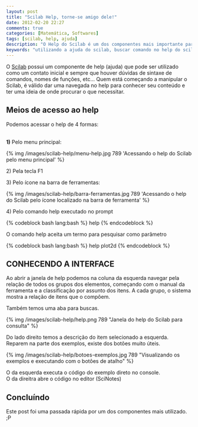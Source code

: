 ```yaml
---
layout: post
title: "Scilab Help, torne-se amigo dele!"
date: 2012-02-20 22:27
comments: true
categories: [Matemática, Softwares]
tags: [scilab, help, ajuda]
description: "O Help do Scilab é um dos componentes mais importante para o início do aprendizado da ferramenta, para consulta de sintaxe e pesquisa de funções. Vamos conhecê-lo? "
keywords: "utilizando a ajuda do scilab, buscar comando no help do scilab, como utilizar a ajuda do scilab, aprender a criar gráficos no scilab, executar comandos no console do scilab, pesquisar sobre funções, utilizar o menu"
---
```


<p>
O <a href="http://www.scilab.org/" title="Site oficial do Scilab para download da ferramenta e tutoriais">Scilab</a> possui um componente de help (ajuda) que pode ser utilizado como um contato inicial e sempre que houver dúvidas de sintaxe 
de comandos, nomes de funções, etc… Quem está começando a manipular o Scilab, é válido dar uma navegada no help para conhecer seu conteúdo e 
ter uma ideia de onde procurar o que necessitar.
</p>

<!-- more -->

<h2>Meios de acesso ao help</h2>
<p>
Podemos acessar o help de 4 formas:<br /><br />

<b>1)</b> Pelo menu principal:
</p>
{% img /images/scilab-help/menu-help.jpg 789 'Acessando o help do Scilab pelo menu principal' %}

<p>
2) Pela tecla F1
</p>
<p>
3) Pelo ícone na barra de ferramentas:
</p>
{% img /images/scilab-help/barra-ferramentas.jpg 789 'Acessando o help do Scilab pelo ícone localizado na barra de ferramenta' %}

<p>
4) Pelo comando help executado no prompt
</p>
{% codeblock bash lang:bash %}
help
{% endcodeblock %}
<p>
O comando help aceita um termo para pesquisar como parâmetro
</p>
{% codeblock bash lang:bash %}
help plot2d
{% endcodeblock %}

<h2>CONHECENDO A INTERFACE</h2>
<p>
Ao abrir a janela de help podemos na coluna da esquerda navegar pela relação de todos os grupos dos elementos, começando com o 
manual da ferramenta e a classificação por assunto dos itens. A cada grupo, o sistema mostra a relação de itens que o compôem.
</p>
<p>
Também temos uma aba para buscas.
</p>
{% img /images/scilab-help/help.png 789 "Janela do help do Scilab para consulta" %}

<p>
Do lado direito temos a descrição do item selecionado a esquerda.<br />
Reparem na parte dos exemplos, existe dos botões muito úteis.
</p>
{% img /images/scilab-help/botoes-exemplos.jpg 789 "Visualizando os exemplos e executando com o botôes de atalho" %}

<p>
O da esquerda executa o código do exemplo direto no console.<br />
O da direitra abre o código no editor (SciNotes)
</p>

<h2>Concluíndo</h2>
<p>
Este post foi uma passada rápida por um dos componentes mais utilizado. ;P
</p>

